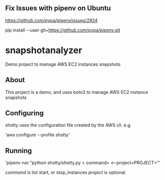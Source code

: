 
## Fix Issues with pipenv on Ubuntu
https://github.com/pypa/pipenv/issues/2924

pip install --user git+https://github.com/pypa/pipenv.git

# snapshotanalyzer

Demo project to manage AWS EC2 instances snapshots

## About

This project is a demo, and uses boto3 to manage AWS EC2 instance snapshots

## Configuring

shotty uses the configuration file created by the AWS cli. e.g.

'aws configure --profile shotty'

## Running

'pipenv run "python shotty/shotty.py < command>
<--project=PROJECT>"'

*command* is list start, or stop_instances
*project* is optional
